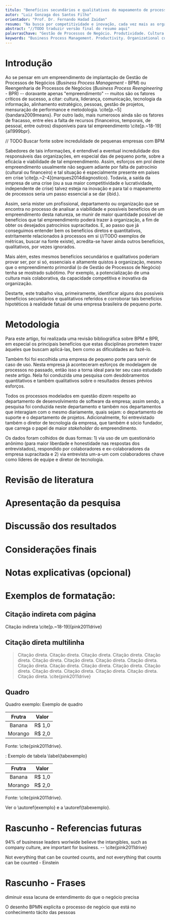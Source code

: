 ```yaml
---
titulo: "Benefícios secundários e qualitativos do mapeamento de processos para a cultura organizacional: estudo de caso de uma empresa de pequeno porte"
autor: "Luiz Gonzaga dos Santos Filho"
orientador: "Prof. Dr. Fernando Hadad Zaidan"
resumo: "Na busca por competitividade e inovação, cada vez mais as organizações acreditam que otimizar processos é a melhor opção para cortar custos e aumentar sua eficiência e produtividade. Todavia, especialmente se o momento é de crise ou contenção de gastos, um empreendimento como o de implantação de Gestão de Processos em uma organização rapidamente se torna um investimento de retorno questionável perante ao risco inerente do empreendimento e ao cenário de crise. Todavia, mesmo uma implantação parcial de Gestão de Processos em uma organização já pode começar a gerar benefícios, e, muitas vezes, alguns destes benefícios podem passar desapercebidos numa primeira análise. Destarte, ter consciência e deliberadamente ponderar tais benefícios pode ajudar ainda mais uma organização na decisão de adotar a Gestão de Processos ou não."
abstract: "//TODO traduzir versão final do resumo aqui"
palavrasChave: "Gestão de Processos de Negócio. Produtividade. Cultura organizacional. Inovação."
keywords: "Business Process Management. Productivity. Organizational culture. Innovation."
---
```


# Introdução

Ao se pensar em um empreendimento de implantação de Gestão de Processos de Negócios (*Business Process Management* - BPM) ou Reengenharia de Processos de Negócios (*Business Process Reengineering* - BPR) -- doravante apenas "empreendimento" -- muitos são os fatores críticos de sucesso, a citar: cultura, liderança, comunicação, tecnologia da informação, alinhamento estratégico, pessoas, gestão de projetos, mensuração de performance e metodologia. \cite[p.~5]{bandara2009means}. Por outro lado, mais numerosos ainda são os fatores de fracasso, entre eles a falta de recursos (financeiros, temporais, de pessoal, entre outros) disponíveis para tal empreendimento \cite[p.~18-19]{al1999bpr}.

// TODO Buscar fonte sobre incredulidade de pequenas empresas com BPM

Sabedores de tais informações, é entendível a eventual incredulidade dos responsáveis das organizações, em especial das de pequeno porte, sobre a eficácia e viabilidade de tal empreendimento. Assim, esforços em prol deste empreendimento usualmente não seguem adiante por falta de patrocínio (cultural ou financeiro) e tal situação é especialmente presente em países em crise \cite[p.~2-4]{marques2014diagnostico}. Todavia, a saída da empresa de uma crise (ou a sua maior competitividade e lucratividade, independente de crise) talvez esteja na inovação e para tal o mapeamento de processos seria um passo essencial a se dar (ibid.).

Assim, seria mister um profissional, departamento ou organização que se encontra no processo de analisar a viabilidade e possíveis benefícios de um empreendimento desta natureza, se munir de maior quantidade possível de benefícios que tal empreendimento poderá trazer à organização, a fim de obter os desejados patrocínios supracitados. E, ao passo que já conseguimos entender bem os benefícios diretos e quantitativos, estritamente relacionados à processos em si (//TODO exemplos de métricas, buscar na fonte existe), acredita-se haver ainda outros benefícios, qualitativos, por vezes ignorados.

Mais além, estes mesmos benefícios secundários e qualitativos poderiam provar ser, por si só, essenciais e altamente quistos à organização, mesmo que o empreendimento primordial (o de Gestão de Processos de Negócio) tenha se mostrado subótimo. Por exemplo, a potencialização de uma cultura mais colaborativa, da capacidade competitiva e inovativa da organização.

Destarte, este trabalho visa, primeiramente, identificar alguns dos possíveis benefícios secundários e qualitativos referidos e corroborar tais benefícios hipotéticos à realidade fatual de uma empresa brasileira de pequeno porte.

# Metodologia

Para este artigo, foi realizada uma revisão bibliográfica sobre BPM e BPR, em especial os principais benefícios que estas disciplinas prometem trazer àqueles que buscam aplicá-las, bem como as dificuldades ao fazê-lo.

Também foi foi escolhida uma empresa de pequeno porte para servir de caso de uso. Nesta empresa já aconteceram esforços de modelagem de processos no passado, então isso a torna ideal para ter seu caso estudado neste artigo. Nela foi conduzida uma pesquisa com desdobramentos quantitativos e também qualitativos sobre o resultados desses prévios esforços.

Todos os processos modelados em questão dizem respeito ao departamento de desenvolvimento de software da empresa; assim sendo, a pesquisa foi conduzida neste departamento e também nos departamentos que interagiam com o mesmo diariamente, quais sejam: o departamento de suporte e o departamento de projetos. Adicionalmente, foi entrevistado também o diretor de tecnologia da empresa, que também é sócio fundador, que carrega o papel de maior *stakeholder* do empreendimento.

Os dados foram colhidos de duas formas: 1) via uso de um questionário anônimo (para maior liberdade e honestidade nas respostas dos entrevistados), respondido por colaboradores e ex-colaboradores da empresa supracitada e 2) via entrevista um-a-um com colaboradores chave como líderes de equipe e diretor de tecnologia.

# Revisão de literatura

# Apresentação da pesquisa

# Discussão dos resultados

# Considerações finais

# Notas explicativas (opcional)

# Exemplos de formatação:

## Citação indireta com página

Citação indireta \cite[p.~18-19]{pink2011drive}

## Citação direta multilinha

> Citação direta. Citação direta. Citação direta. Citação direta. Citação direta. Citação direta. Citação direta. Citação direta. Citação direta. Citação direta. Citação direta. Citação direta. Citação direta. Citação direta. Citação direta. Citação direta. Citação direta. Citação direta. Citação direta. \cite{pink2011drive}

## Quadro

Quadro exemplo: Exemplo de quadro

| Frutra | Valor |
|:------:|-------|
|Banana  | R$ 1,0|
|Morango | R$ 2,0|

Fonte: \cite{pink2011drive}.

: Exemplo de tabela \label{tabexemplo}

| Frutra | Valor |
|:------:|-------|
|Banana  | R$ 1,0|
|Morango | R$ 2,0|

Fonte: \cite{pink2011drive}.

Ver o \autoref{exemplo} e a \autoref{tabexemplo}.

# Rascunho - Referencias futuras

94% of businesse leaders worlwide believe the intangibles, such as company culture, are important for business. -- \cite{pink2011drive}

Not everything that can be counted counts, and not everything that counts can be counted - Einstein

# Rascunho - Frases

diminuir essa lacuna de entendimento do que o negócio precisa

O desenho BPMN explicita o processo de negócio que está no conhecimento tácito das pessoas
